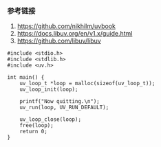 ### 参考链接
1. https://github.com/nikhilm/uvbook
2. https://docs.libuv.org/en/v1.x/guide.html
3. https://github.com/libuv/libuv

```
#include <stdio.h>
#include <stdlib.h>
#include <uv.h>

int main() {
    uv_loop_t *loop = malloc(sizeof(uv_loop_t));
    uv_loop_init(loop);

    printf("Now quitting.\n");
    uv_run(loop, UV_RUN_DEFAULT);

    uv_loop_close(loop);
    free(loop);
    return 0;
}
```